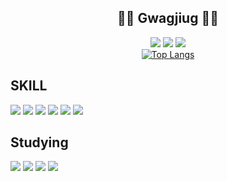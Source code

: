 <div align="center">
  <h2>👻👻 Gwagjiug 👻👻</h2>
  <a href="https://velog.io/@gawgjiug/posts"><img src="https://img.shields.io/badge/Velog-3DDC84?style=flat-square&logo=Blogger&logoColor=white"/></a>
  <a href="https://www.instagram.com/gwagjiug/"><img src="https://img.shields.io/badge/Instagram-E4405F?style=flat-square&logo=Instagram&logoColor=white"/></a>
  <a href="https://github.com/gawgjiug"><img src="https://hits.seeyoufarm.com/api/count/incr/badge.svg?url=https%3A%2F%2Fgithub.com%2Fgawgjiug&count_bg=%23000000&title_bg=%23000000&icon=github.svg&icon_color=%23E7E7E7&title=GitHub&edge_flat=false)"/></a>
</div>

<div align="center">
  <a href="https://github.com/anuraghazra/github-readme-stats">
    <img src="https://github-readme-stats.vercel.app/api/top-langs/?username=gawgjiug" alt="Top Langs"/>
  </a>
</div>





## SKILL
    
![](https://img.shields.io/badge/Markdown-000000?style=for-the-badge&logo=markdown&logoColor=white)
![](https://img.shields.io/badge/Java-ED8B00?style=for-the-badge&logo=openjdk&logoColor=white)
![](https://img.shields.io/badge/Firebase-DD2C00?style=for-the-badge&logo=Firebase&logoColor=white)
![](https://img.shields.io/badge/Kotlin-7F52FF?style=for-the-badge&logo=Kotlin&logoColor=white)
![](https://img.shields.io/badge/C++-00599C?style=for-the-badge&logo=C++&logoColor=white)
![](https://img.shields.io/badge/Figma-F24E1E?style=for-the-badge&logo=Figma&logoColor=white)





## Studying
![](https://img.shields.io/badge/HTML-E34F26?style=for-the-badge&logo=HTML&logoColor=white)
![](https://img.shields.io/badge/CSS-1572B6?style=for-the-badge&logo=CSS&logoColor=white)
![](https://img.shields.io/badge/JS-F7DF1E?style=for-the-badge&logo=JavaScript&logoColor=white)
![](https://img.shields.io/badge/React-61DAFB?style=for-the-badge&logo=React&logoColor=white)



